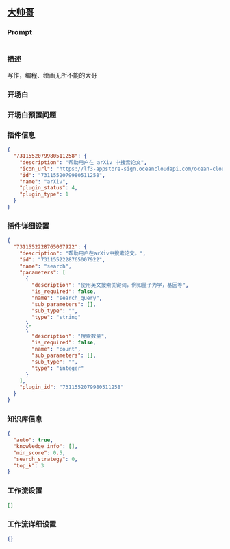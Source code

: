 
## [大帅哥](https://www.coze.cn/store/bot/7341203956678279231)
### Prompt
```md

```
### 描述
写作，编程、绘画无所不能的大哥
### 开场白

### 开场白预置问题

### 插件信息
```json
{
  "7311552079980511258": {
    "description": "帮助用户在 arXiv 中搜索论文",
    "icon_url": "https://lf3-appstore-sign.oceancloudapi.com/ocean-cloud-tos/plugin_icon/1621143884923623_1702613915858360138_0HyTwGOvcF.png?lk3s=cd508e2b&x-expires=1710154883&x-signature=zbyjHT%2FpPPLgzCSF4gxw8nxCH9s%3D",
    "id": "7311552079980511258",
    "name": "arXiv",
    "plugin_status": 4,
    "plugin_type": 1
  }
}
```
### 插件详细设置
```json
{
  "7311552228765007922": {
    "description": "帮助用户在arXiv中搜索论文。",
    "id": "7311552228765007922",
    "name": "search",
    "parameters": [
      {
        "description": "使用英文搜索关键词，例如量子力学，基因等",
        "is_required": false,
        "name": "search_query",
        "sub_parameters": [],
        "sub_type": "",
        "type": "string"
      },
      {
        "description": "搜索数量",
        "is_required": false,
        "name": "count",
        "sub_parameters": [],
        "sub_type": "",
        "type": "integer"
      }
    ],
    "plugin_id": "7311552079980511258"
  }
}
```
### 知识库信息
```json
{
  "auto": true,
  "knowledge_info": [],
  "min_score": 0.5,
  "search_strategy": 0,
  "top_k": 3
}
```
### 工作流设置
```json
[]
```
### 工作流详细设置
```json
{}
```
